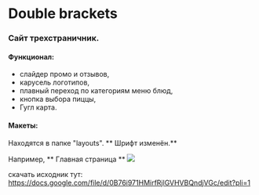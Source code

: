 Double brackets
=============

### Сайт трехстраничник.


#### Функционал:

- слайдер промо и отзывов,
- карусель логотипов,
- плавный переход по категориям меню блюд,
- кнопка выбора пиццы,
- Гугл карта.
 
#### Макеты:
Находятся в папке "layouts".
** Шрифт изменён.**

Например, ** Главная страница **
![](http://oi60.tinypic.com/spus1l.jpg)

скачать исходник тут:
https://docs.google.com/file/d/0B76i971HMirfRjlGVHVBQndjVGc/edit?pli=1


